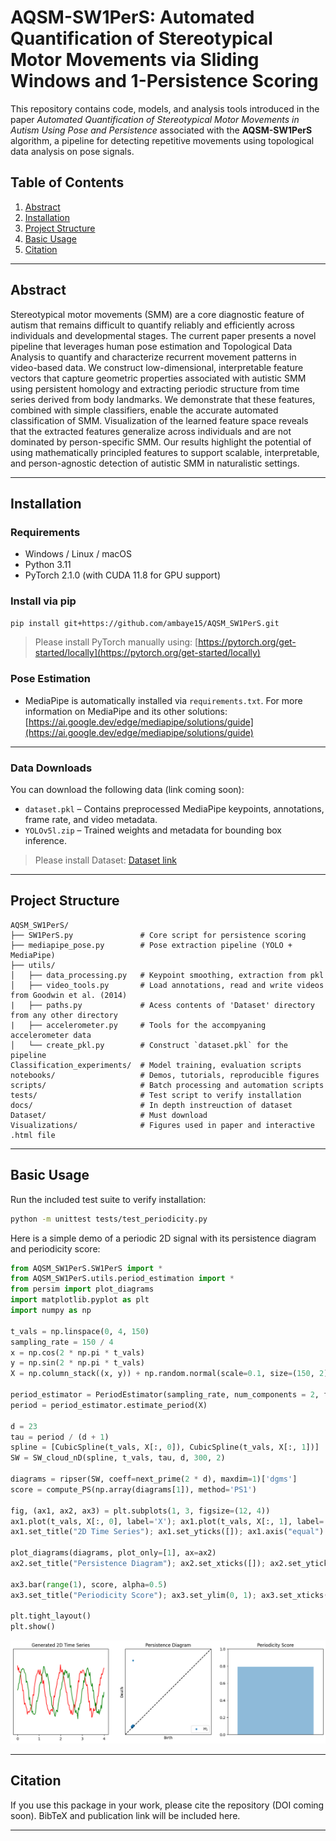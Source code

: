 
# AQSM-SW1PerS: Automated Quantification of Stereotypical Motor Movements via Sliding Windows and 1-Persistence Scoring

This repository contains code, models, and analysis tools introduced in the paper *Automated Quantification of Stereotypical Motor Movements in Autism Using Pose and Persistence* associated with the **AQSM-SW1PerS** algorithm, a pipeline for detecting repetitive movements using topological data analysis on pose signals.

## Table of Contents
1. [Abstract](#abstract)
2. [Installation](#installation)
3. [Project Structure](#structure)
4. [Basic Usage](#usage)
5. [Citation](#citation)

---

<a name="abstract"></a>
## Abstract

Stereotypical motor movements (SMM) are a core diagnostic feature of autism that remains difficult to quantify reliably and efficiently across individuals and developmental stages. The current paper presents a novel pipeline that leverages human pose estimation and Topological Data Analysis to quantify and characterize recurrent movement patterns in video-based data. We construct low-dimensional, interpretable feature vectors that capture geometric properties associated with autistic SMM using persistent homology and extracting periodic structure from time series derived from body landmarks. We demonstrate that these features, combined with simple classifiers, enable the accurate automated classification of SMM. Visualization of the learned feature space reveals that the extracted features generalize across individuals and are not dominated by person-specific SMM. Our results highlight the potential of using mathematically principled features to support scalable, interpretable, and person-agnostic detection of autistic SMM in naturalistic settings.

---

<a name="installation"></a>
## Installation

### Requirements
- Windows / Linux / macOS
- Python 3.11
- PyTorch 2.1.0 (with CUDA 11.8 for GPU support)

### Install via pip
```bash
pip install git+https://github.com/ambaye15/AQSM_SW1PerS.git
```

> Please install PyTorch manually using: [https://pytorch.org/get-started/locally](https://pytorch.org/get-started/locally)

### Pose Estimation
- MediaPipe is automatically installed via `requirements.txt`. For more information on MediaPipe and its other solutions: [https://ai.google.dev/edge/mediapipe/solutions/guide](https://ai.google.dev/edge/mediapipe/solutions/guide)

---

### Data Downloads

You can download the following data (link coming soon):
- `dataset.pkl` – Contains preprocessed MediaPipe keypoints, annotations, frame rate, and video metadata.
- `YOLOv5l.zip` – Trained weights and metadata for bounding box inference.

> Please install Dataset: [Dataset link]()

---

<a name="structure"></a>
## Project Structure

```
AQSM_SW1PerS/
├── SW1PerS.py               # Core script for persistence scoring
├── mediapipe_pose.py        # Pose extraction pipeline (YOLO + MediaPipe)
├── utils/
│   ├── data_processing.py   # Keypoint smoothing, extraction from pkl
│   ├── video_tools.py       # Load annotations, read and write videos from Goodwin et al. (2014)
|   ├── paths.py             # Acess contents of 'Dataset' directory from any other directory
|   ├── accelerometer.py     # Tools for the accompyaning accelerometer data
│   └── create_pkl.py        # Construct `dataset.pkl` for the pipeline
Classification_experiments/  # Model training, evaluation scripts
notebooks/                   # Demos, tutorials, reproducible figures
scripts/                     # Batch processing and automation scripts
tests/                       # Test script to verify installation
docs/                        # In depth instreuction of dataset
Dataset/                     # Must download
Visualizations/              # Figures used in paper and interactive .html file
```

---

<a name="usage"></a>
## Basic Usage

Run the included test suite to verify installation:

```bash
python -m unittest tests/test_periodicity.py
```

Here is a simple demo of a periodic 2D signal with its persistence diagram and periodicity score:

```python
from AQSM_SW1PerS.SW1PerS import *
from AQSM_SW1PerS.utils.period_estimation import *
from persim import plot_diagrams
import matplotlib.pyplot as plt
import numpy as np

t_vals = np.linspace(0, 4, 150)
sampling_rate = 150 / 4
x = np.cos(2 * np.pi * t_vals)
y = np.sin(2 * np.pi * t_vals)
X = np.column_stack((x, y)) + np.random.normal(scale=0.1, size=(150, 2))

period_estimator = PeriodEstimator(sampling_rate, num_components = 2, f_min = 0.5, f_max = 2.0, window_size = 4.0)
period = period_estimator.estimate_period(X)

d = 23
tau = period / (d + 1)
spline = [CubicSpline(t_vals, X[:, 0]), CubicSpline(t_vals, X[:, 1])]
SW = SW_cloud_nD(spline, t_vals, tau, d, 300, 2)

diagrams = ripser(SW, coeff=next_prime(2 * d), maxdim=1)['dgms']
score = compute_PS(np.array(diagrams[1]), method='PS1')

fig, (ax1, ax2, ax3) = plt.subplots(1, 3, figsize=(12, 4))
ax1.plot(t_vals, X[:, 0], label='X'); ax1.plot(t_vals, X[:, 1], label='Y')
ax1.set_title("2D Time Series"); ax1.set_yticks([]); ax1.axis("equal")

plot_diagrams(diagrams, plot_only=[1], ax=ax2)
ax2.set_title("Persistence Diagram"); ax2.set_xticks([]); ax2.set_yticks([])

ax3.bar(range(1), score, alpha=0.5)
ax3.set_title("Periodicity Score"); ax3.set_ylim(0, 1); ax3.set_xticks([])

plt.tight_layout()
plt.show()
```

![Time Series Demo](Visualizations/demo_time_series.png)

---

<a name="citation"></a>
## Citation

If you use this package in your work, please cite the repository (DOI coming soon). BibTeX and publication link will be included here.

---
